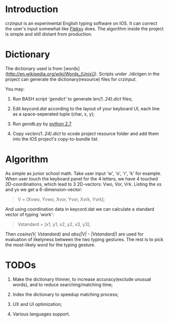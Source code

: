 Introduction
===
<em>crzinput</em> is an experimental English typing software on IOS. It can correct the user's input somewhat like [Fleksy](https://www.fleksy.com) does. The algorithm inside the project is simple and still distant from production. 

Dictionary
===
The dictionary used is from [words](http://en.wikipedia.org/wiki/Words_(Unix\)). Scripts under ./dictgen in the project can generate the dictionary(resource) files for <em>crzinput</em>. 

You may:

1. Run BASH script <em>'gendict'</em> to generate <em>len(1..24).dict</em> files;

2. Edit <em>keycord.dat</em> according to the layout of your keyboard UI, each line as a space-seperated tuple (char, x, y);

3. Run <em>gendb.py</em> by [python 2.7](http://www.python.org)

4. Copy <em>veclen(1..24).dict</em> to xcode project resource folder and add them into the IOS project's copy-to-bundle list. 

Algorithm
===
As simple as junior school math. Take user input 'w', 'o', 'r', 'k' for example. When user touch the keyboard panel for the 4 letters, we have 4 touched 2D-coordinations, which lead to 3 2D-vectors: Vwo, Vor, Vrk. Listing the xs and ys we get a 6-dimension-vector:

> V = [Xvwo, Yvwo, Xvor, Yvor, Xvrk, Yvrk]; 

And using coordination data in keycord.dat we can calculate a standard vector of typing 'work':

> Vstandard = [x1, y1, x2, y2, x3, y3];

Then <em>cosine(V, Vstandard)</em> and <em>abs(|V| - |Vstandard|)</em> are used for evaluation of likelyness between the two typing gestures. The rest is to pick the most-likely word for the typing gesture. 

TODOs
===

1. Make the dictionary thinner, to increase accuracy(exclude unusual words), and to reduce searching/matching time;

2. Index the dictionary to speedup matching process;

3. UX and UI optimization;

4. Various languages support.

